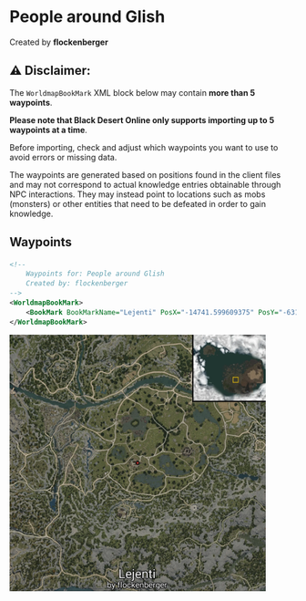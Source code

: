 # People around Glish
Created by **flockenberger**

## ⚠️ Disclaimer:
The `WorldmapBookMark` XML block below may contain **more than 5 waypoints**.

**Please note that Black Desert Online only supports importing up to 5 waypoints at a time**.

Before importing, check and adjust which waypoints you want to use to avoid errors or missing data.

The waypoints are generated based on positions found in the client files and may not correspond to actual knowledge entries obtainable through NPC interactions.
They may instead point to locations such as mobs (monsters) or other entities that need to be defeated in order to gain knowledge.

## Waypoints
```xml
<!--
    Waypoints for: People around Glish
    Created by: flockenberger
-->
<WorldmapBookMark>
    <BookMark BookMarkName="Lejenti" PosX="-14741.599609375" PosY="-631.2000122070312" PosZ="-121152.0" />
</WorldmapBookMark>
```

<img src="./People around Glish_Lejenti_Preview.webp" width="450"/> 